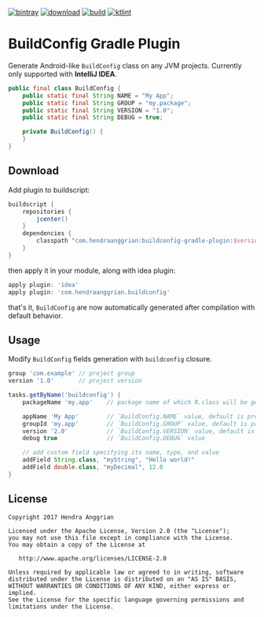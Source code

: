 [![bintray](https://img.shields.io/badge/bintray-maven-brightgreen.svg)](https://bintray.com/hendraanggrian/maven)
[![download](https://api.bintray.com/packages/hendraanggrian/maven/buildconfig-gradle-plugin/images/download.svg)](https://bintray.com/hendraanggrian/maven/buildconfig-gradle-plugin/_latestVersion)
[![build](https://travis-ci.com/hendraanggrian/buildconfig-gradle-plugin.svg)](https://travis-ci.com/hendraanggrian/buildconfig-gradle-plugin)
[![ktlint](https://img.shields.io/badge/code%20style-%E2%9D%A4-FF4081.svg)](https://ktlint.github.io/)

BuildConfig Gradle Plugin
=========================
Generate Android-like `BuildConfig` class on any JVM projects.
Currently only supported with **IntelliJ IDEA**.

```java
public final class BuildConfig {
    public static final String NAME = "My App";
    public static final String GROUP = "my.package";
    public static final String VERSION = "1.0";
    public static final String DEBUG = true;

    private BuildConfig() {
    }
}
```

Download
--------
Add plugin to buildscript:

```gradle
buildscript {
    repositories {
        jcenter()
    }
    dependencies {
        classpath "com.hendraanggrian:buildconfig-gradle-plugin:$version"
    }
}
```

then apply it in your module, along with idea plugin:

```gradle
apply plugin: 'idea'
apply plugin: 'com.hendraanggrian.buildconfig'
```

that's it, `BuildConfig` are now automatically generated after compilation with default behavior.

Usage
-----
Modify `BuildConfig` fields generation with `buildconfig` closure.

```gradle
group 'com.example' // project group
version '1.0'       // project version

tasks.getByName('buildconfig') {
    packageName 'my.app'    // package name of which R.class will be generated to, default is project group

    appName 'My App'        // `BuildConfig.NAME` value, default is project name
    groupId 'my.app'        // `BuildConfig.GROUP` value, default is project group
    version '2.0'           // `BuildConfig.VERSION` value, default is project version
    debug true              // `BuildConfig.DEBUG` value

    // add custom field specifying its name, type, and value
    addField String.class, "myString", "Hello world!"
    addField double.class, "myDecimal", 12.0
}
```

License
-------
    Copyright 2017 Hendra Anggrian

    Licensed under the Apache License, Version 2.0 (the "License");
    you may not use this file except in compliance with the License.
    You may obtain a copy of the License at

       http://www.apache.org/licenses/LICENSE-2.0

    Unless required by applicable law or agreed to in writing, software
    distributed under the License is distributed on an "AS IS" BASIS,
    WITHOUT WARRANTIES OR CONDITIONS OF ANY KIND, either express or implied.
    See the License for the specific language governing permissions and
    limitations under the License.
